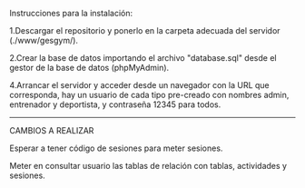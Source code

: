 Instrucciones para la instalación:

1.Descargar el repositorio y ponerlo en la carpeta adecuada del servidor (./www/gesgym/).

2.Crear la base de datos importando el archivo "database.sql" desde el gestor de la base de datos (phpMyAdmin).
	
4.Arrancar el servidor y acceder desde un navegador con la URL que corresponda, hay un usuario de cada tipo pre-creado
con nombres admin, entrenador y deportista, y contraseña 12345 para todos.

-----------------------------

CAMBIOS A REALIZAR

Esperar a tener código de sesiones para meter sesiones.

Meter en consultar usuario las tablas de relación con tablas, actividades y sesiones.